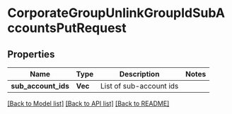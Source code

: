 # CorporateGroupUnlinkGroupIdSubAccountsPutRequest

## Properties

Name | Type | Description | Notes
------------ | ------------- | ------------- | -------------
**sub_account_ids** | **Vec<i64>** | List of sub-account ids | 

[[Back to Model list]](../README.md#documentation-for-models) [[Back to API list]](../README.md#documentation-for-api-endpoints) [[Back to README]](../README.md)


